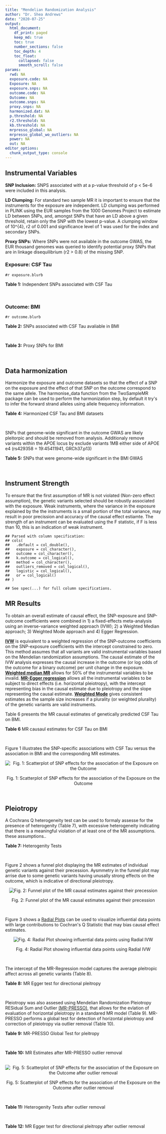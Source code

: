 ```yaml
---
title: "Mendelian Randomization Analysis"
author: "Dr. Shea Andrews"
date: "2020-07-25"
output:
  html_document:
    df_print: paged
    keep_md: true
    toc: true
    number_sections: false
    toc_depth: 4
    toc_float:
      collapsed: false
      smooth_scroll: false
params:
  rwd: NA
  exposure.code: NA
  Exposure: NA
  exposure.snps: NA
  outcome.code: NA
  Outcome: NA
  outcome.snps: NA
  proxy.snps: NA
  harmonized.dat: NA
  p.threshold: NA
  r2.threshold: NA
  kb.threshold: NA
  mrpresso_global: NA
  mrpresso_global_wo_outliers: NA
  power: NA
  out: NA
editor_options:
  chunk_output_type: console
---
```







## Instrumental Variables
**SNP Inclusion:** SNPS associated with at a p-value threshold of p < 5e-6 were included in this analysis.
<br>

**LD Clumping:** For standard two sample MR it is important to ensure that the instruments for the exposure are independent. LD clumping was performed in PLINK using the EUR samples from the 1000 Genomes Project to estimate LD between SNPs, and, amongst SNPs that have an LD above a given threshold, retain only the SNP with the lowest p-value. A clumping window of 10^{4}, r2 of 0.001 and significance level of 1 was used for the index and secondary SNPs.
<br>

**Proxy SNPs:** Where SNPs were not available in the outcome GWAS, the EUR thousand genomes was queried to identify potential proxy SNPs that are in linkage disequilibrium (r2 > 0.8) of the missing SNP.
<br>

### Exposure: CSF Tau
`#r exposure.blurb`
<br>

**Table 1:** Independent SNPs associated with CSF Tau
<div data-pagedtable="false">
  <script data-pagedtable-source type="application/json">
{"columns":[{"label":["SNP"],"name":[1],"type":["chr"],"align":["left"]},{"label":["CHROM"],"name":[2],"type":["dbl"],"align":["right"]},{"label":["POS"],"name":[3],"type":["dbl"],"align":["right"]},{"label":["REF"],"name":[4],"type":["chr"],"align":["left"]},{"label":["ALT"],"name":[5],"type":["chr"],"align":["left"]},{"label":["AF"],"name":[6],"type":["dbl"],"align":["right"]},{"label":["BETA"],"name":[7],"type":["dbl"],"align":["right"]},{"label":["SE"],"name":[8],"type":["dbl"],"align":["right"]},{"label":["Z"],"name":[9],"type":["dbl"],"align":["right"]},{"label":["P"],"name":[10],"type":["dbl"],"align":["right"]},{"label":["N"],"name":[11],"type":["dbl"],"align":["right"]},{"label":["TRAIT"],"name":[12],"type":["chr"],"align":["left"]}],"data":[{"1":"rs10800664","2":"1","3":"199959856","4":"C","5":"T","6":"0.4182820","7":"-0.02591","8":"0.005653","9":"-4.583407","10":"4.770e-06","11":"3146","12":"CSF_tau"},{"1":"rs4674842","2":"2","3":"224880514","4":"T","5":"G","6":"0.3079300","7":"-0.03081","8":"0.006491","9":"-4.746572","10":"2.158e-06","11":"3146","12":"CSF_tau"},{"1":"rs35055419","2":"3","3":"190663557","4":"T","5":"C","6":"0.3498150","7":"0.04004","8":"0.006006","9":"6.666667","10":"3.071e-11","11":"3146","12":"CSF_tau"},{"1":"rs7737716","2":"5","3":"118217474","4":"C","5":"T","6":"0.1334780","7":"0.04066","8":"0.008535","9":"4.763913","10":"1.984e-06","11":"3146","12":"CSF_tau"},{"1":"rs13255475","2":"8","3":"121468076","4":"T","5":"C","6":"0.6631540","7":"0.02793","8":"0.006049","9":"4.617290","10":"4.032e-06","11":"3146","12":"CSF_tau"},{"1":"rs624290","2":"9","3":"3928115","4":"C","5":"T","6":"0.8932200","7":"0.04421","8":"0.009094","9":"4.861450","10":"1.223e-06","11":"3146","12":"CSF_tau"},{"1":"rs769449","2":"19","3":"45410002","4":"G","5":"A","6":"0.0998545","7":"0.07821","8":"0.006911","9":"11.316741","10":"4.054e-29","11":"3146","12":"CSF_tau"},{"1":"rs1513737","2":"21","3":"24166144","4":"T","5":"C","6":"0.5373410","7":"-0.02597","8":"0.005620","9":"-4.621000","10":"3.986e-06","11":"3146","12":"CSF_tau"}],"options":{"columns":{"min":{},"max":[10]},"rows":{"min":[10],"max":[10]},"pages":{}}}
  </script>
</div>
<br>

### Outcome: BMI
`#r outcome.blurb`
<br>

**Table 2:** SNPs associated with CSF Tau avaliable in BMI
<div data-pagedtable="false">
  <script data-pagedtable-source type="application/json">
{"columns":[{"label":["SNP"],"name":[1],"type":["chr"],"align":["left"]},{"label":["CHROM"],"name":[2],"type":["dbl"],"align":["right"]},{"label":["POS"],"name":[3],"type":["dbl"],"align":["right"]},{"label":["REF"],"name":[4],"type":["chr"],"align":["left"]},{"label":["ALT"],"name":[5],"type":["chr"],"align":["left"]},{"label":["AF"],"name":[6],"type":["dbl"],"align":["right"]},{"label":["BETA"],"name":[7],"type":["dbl"],"align":["right"]},{"label":["SE"],"name":[8],"type":["dbl"],"align":["right"]},{"label":["Z"],"name":[9],"type":["dbl"],"align":["right"]},{"label":["P"],"name":[10],"type":["dbl"],"align":["right"]},{"label":["N"],"name":[11],"type":["dbl"],"align":["right"]},{"label":["TRAIT"],"name":[12],"type":["chr"],"align":["left"]}],"data":[{"1":"rs4674842","2":"2","3":"224880514","4":"T","5":"G","6":"0.2449","7":"0.0023","8":"0.0020","9":"1.1500000","10":"2.5e-01","11":"691746","12":"BMI"},{"1":"rs7737716","2":"5","3":"118217474","4":"C","5":"T","6":"0.1197","7":"-0.0023","8":"0.0026","9":"-0.8846154","10":"3.8e-01","11":"689881","12":"BMI"},{"1":"rs624290","2":"9","3":"3928115","4":"C","5":"T","6":"0.8980","7":"-0.0029","8":"0.0030","9":"-0.9666667","10":"3.2e-01","11":"692578","12":"BMI"},{"1":"rs769449","2":"19","3":"45410002","4":"G","5":"A","6":"0.1161","7":"-0.0254","8":"0.0027","9":"-9.4074074","10":"2.3e-20","11":"566857","12":"BMI"},{"1":"rs1513737","2":"21","3":"24166144","4":"T","5":"C","6":"0.5220","7":"0.0002","8":"0.0018","9":"0.1111110","10":"9.3e-01","11":"664847","12":"BMI"},{"1":"rs10800664","2":"NA","3":"NA","4":"NA","5":"NA","6":"NA","7":"NA","8":"NA","9":"NA","10":"NA","11":"NA","12":"NA"},{"1":"rs35055419","2":"NA","3":"NA","4":"NA","5":"NA","6":"NA","7":"NA","8":"NA","9":"NA","10":"NA","11":"NA","12":"NA"},{"1":"rs13255475","2":"NA","3":"NA","4":"NA","5":"NA","6":"NA","7":"NA","8":"NA","9":"NA","10":"NA","11":"NA","12":"NA"}],"options":{"columns":{"min":{},"max":[10]},"rows":{"min":[10],"max":[10]},"pages":{}}}
  </script>
</div>
<br>

**Table 3:** Proxy SNPs for BMI
<div data-pagedtable="false">
  <script data-pagedtable-source type="application/json">
{"columns":[{"label":["target_snp"],"name":[1],"type":["chr"],"align":["left"]},{"label":["proxy_snp"],"name":[2],"type":["chr"],"align":["left"]},{"label":["ld.r2"],"name":[3],"type":["dbl"],"align":["right"]},{"label":["Dprime"],"name":[4],"type":["dbl"],"align":["right"]},{"label":["PHASE"],"name":[5],"type":["chr"],"align":["left"]},{"label":["X12"],"name":[6],"type":["lgl"],"align":["right"]},{"label":["CHROM"],"name":[7],"type":["dbl"],"align":["right"]},{"label":["POS"],"name":[8],"type":["dbl"],"align":["right"]},{"label":["REF.proxy"],"name":[9],"type":["chr"],"align":["left"]},{"label":["ALT.proxy"],"name":[10],"type":["chr"],"align":["left"]},{"label":["AF"],"name":[11],"type":["dbl"],"align":["right"]},{"label":["BETA"],"name":[12],"type":["dbl"],"align":["right"]},{"label":["SE"],"name":[13],"type":["dbl"],"align":["right"]},{"label":["Z"],"name":[14],"type":["dbl"],"align":["right"]},{"label":["P"],"name":[15],"type":["dbl"],"align":["right"]},{"label":["N"],"name":[16],"type":["dbl"],"align":["right"]},{"label":["TRAIT"],"name":[17],"type":["chr"],"align":["left"]},{"label":["ref"],"name":[18],"type":["chr"],"align":["left"]},{"label":["ref.proxy"],"name":[19],"type":["chr"],"align":["left"]},{"label":["alt"],"name":[20],"type":["chr"],"align":["left"]},{"label":["alt.proxy"],"name":[21],"type":["chr"],"align":["left"]},{"label":["ALT"],"name":[22],"type":["chr"],"align":["left"]},{"label":["REF"],"name":[23],"type":["chr"],"align":["left"]},{"label":["proxy.outcome"],"name":[24],"type":["lgl"],"align":["right"]}],"data":[{"1":"rs10800664","2":"rs4915403","3":"0.988119","4":"1","5":"TA/CG","6":"NA","7":"1","8":"199966562","9":"G","10":"A","11":"0.4935","12":"-0.0049","13":"0.0017","14":"-2.882353","15":"0.0044","16":"687383","17":"BMI","18":"T","19":"A","20":"C","21":"G","22":"T","23":"C","24":"TRUE"},{"1":"rs35055419","2":"rs2088882","3":"1.000000","4":"1","5":"CG/TA","6":"NA","7":"3","8":"190656524","9":"A","10":"G","11":"0.3792","12":"0.0036","13":"0.0018","14":"2.000000","15":"0.0420","16":"687308","17":"BMI","18":"C","19":"G","20":"T","21":"A","22":"C","23":"T","24":"TRUE"},{"1":"rs13255475","2":"rs4870731","3":"1.000000","4":"1","5":"TA/CT","6":"NA","7":"8","8":"121475490","9":"A","10":"T","11":"0.6806","12":"-0.0028","13":"0.0019","14":"-1.473680","15":"0.1300","16":"679840","17":"BMI","18":"T","19":"A","20":"C","21":"T","22":"C","23":"T","24":"TRUE"}],"options":{"columns":{"min":{},"max":[10]},"rows":{"min":[10],"max":[10]},"pages":{}}}
  </script>
</div>
<br>

## Data harmonization
Harmonize the exposure and outcome datasets so that the effect of a SNP on the exposure and the effect of that SNP on the outcome correspond to the same allele. The harmonise_data function from the TwoSampleMR package can be used to perform the harmonization step, by default it try's to infer the forward strand alleles using allele frequency information.
<br>

**Table 4:** Harmonized CSF Tau and BMI datasets
<div data-pagedtable="false">
  <script data-pagedtable-source type="application/json">
{"columns":[{"label":["SNP"],"name":[1],"type":["chr"],"align":["left"]},{"label":["effect_allele.exposure"],"name":[2],"type":["chr"],"align":["left"]},{"label":["other_allele.exposure"],"name":[3],"type":["chr"],"align":["left"]},{"label":["effect_allele.outcome"],"name":[4],"type":["chr"],"align":["left"]},{"label":["other_allele.outcome"],"name":[5],"type":["chr"],"align":["left"]},{"label":["beta.exposure"],"name":[6],"type":["dbl"],"align":["right"]},{"label":["beta.outcome"],"name":[7],"type":["dbl"],"align":["right"]},{"label":["eaf.exposure"],"name":[8],"type":["dbl"],"align":["right"]},{"label":["eaf.outcome"],"name":[9],"type":["dbl"],"align":["right"]},{"label":["remove"],"name":[10],"type":["lgl"],"align":["right"]},{"label":["palindromic"],"name":[11],"type":["lgl"],"align":["right"]},{"label":["ambiguous"],"name":[12],"type":["lgl"],"align":["right"]},{"label":["id.outcome"],"name":[13],"type":["chr"],"align":["left"]},{"label":["chr.outcome"],"name":[14],"type":["dbl"],"align":["right"]},{"label":["pos.outcome"],"name":[15],"type":["dbl"],"align":["right"]},{"label":["se.outcome"],"name":[16],"type":["dbl"],"align":["right"]},{"label":["z.outcome"],"name":[17],"type":["dbl"],"align":["right"]},{"label":["pval.outcome"],"name":[18],"type":["dbl"],"align":["right"]},{"label":["samplesize.outcome"],"name":[19],"type":["dbl"],"align":["right"]},{"label":["outcome"],"name":[20],"type":["chr"],"align":["left"]},{"label":["mr_keep.outcome"],"name":[21],"type":["lgl"],"align":["right"]},{"label":["pval_origin.outcome"],"name":[22],"type":["chr"],"align":["left"]},{"label":["chr.exposure"],"name":[23],"type":["dbl"],"align":["right"]},{"label":["pos.exposure"],"name":[24],"type":["dbl"],"align":["right"]},{"label":["se.exposure"],"name":[25],"type":["dbl"],"align":["right"]},{"label":["z.exposure"],"name":[26],"type":["dbl"],"align":["right"]},{"label":["pval.exposure"],"name":[27],"type":["dbl"],"align":["right"]},{"label":["samplesize.exposure"],"name":[28],"type":["dbl"],"align":["right"]},{"label":["exposure"],"name":[29],"type":["chr"],"align":["left"]},{"label":["mr_keep.exposure"],"name":[30],"type":["lgl"],"align":["right"]},{"label":["pval_origin.exposure"],"name":[31],"type":["chr"],"align":["left"]},{"label":["id.exposure"],"name":[32],"type":["chr"],"align":["left"]},{"label":["action"],"name":[33],"type":["dbl"],"align":["right"]},{"label":["mr_keep"],"name":[34],"type":["lgl"],"align":["right"]},{"label":["pt"],"name":[35],"type":["dbl"],"align":["right"]},{"label":["pleitropy_keep"],"name":[36],"type":["lgl"],"align":["right"]},{"label":["mrpresso_RSSobs"],"name":[37],"type":["dbl"],"align":["right"]},{"label":["mrpresso_pval"],"name":[38],"type":["dbl"],"align":["right"]},{"label":["mrpresso_keep"],"name":[39],"type":["lgl"],"align":["right"]}],"data":[{"1":"rs10800664","2":"T","3":"C","4":"T","5":"C","6":"-0.02591","7":"-0.0049","8":"0.4182820","9":"0.4935","10":"FALSE","11":"FALSE","12":"FALSE","13":"rGjNGi","14":"1","15":"199966562","16":"0.0017","17":"-2.8823529","18":"4.4e-03","19":"687383","20":"Yengo2018bmi","21":"TRUE","22":"reported","23":"1","24":"199959856","25":"0.005653","26":"-4.583407","27":"4.770e-06","28":"3146","29":"Deming2017tau","30":"TRUE","31":"reported","32":"qfAbWj","33":"2","34":"TRUE","35":"5e-06","36":"TRUE","37":"2.802081e-05","38":"0.0252","39":"FALSE"},{"1":"rs13255475","2":"C","3":"T","4":"C","5":"T","6":"0.02793","7":"-0.0028","8":"0.6631540","9":"0.6806","10":"FALSE","11":"FALSE","12":"FALSE","13":"rGjNGi","14":"8","15":"121475490","16":"0.0019","17":"-1.4736800","18":"1.3e-01","19":"679840","20":"Yengo2018bmi","21":"TRUE","22":"reported","23":"8","24":"121468076","25":"0.006049","26":"4.617290","27":"4.032e-06","28":"3146","29":"Deming2017tau","30":"TRUE","31":"reported","32":"qfAbWj","33":"2","34":"TRUE","35":"5e-06","36":"TRUE","37":"1.225727e-05","38":"0.5397","39":"TRUE"},{"1":"rs1513737","2":"C","3":"T","4":"C","5":"T","6":"-0.02597","7":"0.0002","8":"0.5373410","9":"0.5220","10":"FALSE","11":"FALSE","12":"FALSE","13":"rGjNGi","14":"21","15":"24166144","16":"0.0018","17":"0.1111110","18":"9.3e-01","19":"664847","20":"Yengo2018bmi","21":"TRUE","22":"reported","23":"21","24":"24166144","25":"0.005620","26":"-4.621000","27":"3.986e-06","28":"3146","29":"Deming2017tau","30":"TRUE","31":"reported","32":"qfAbWj","33":"2","34":"TRUE","35":"5e-06","36":"TRUE","37":"2.824615e-07","38":"1.0000","39":"TRUE"},{"1":"rs35055419","2":"C","3":"T","4":"C","5":"T","6":"0.04004","7":"0.0036","8":"0.3498150","9":"0.3792","10":"FALSE","11":"FALSE","12":"FALSE","13":"rGjNGi","14":"3","15":"190656524","16":"0.0018","17":"2.0000000","18":"4.2e-02","19":"687308","20":"Yengo2018bmi","21":"TRUE","22":"reported","23":"3","24":"190663557","25":"0.006006","26":"6.666667","27":"3.071e-11","28":"3146","29":"Deming2017tau","30":"TRUE","31":"reported","32":"qfAbWj","33":"2","34":"TRUE","35":"5e-06","36":"TRUE","37":"1.885552e-05","38":"0.2653","39":"TRUE"},{"1":"rs4674842","2":"G","3":"T","4":"G","5":"T","6":"-0.03081","7":"0.0023","8":"0.3079300","9":"0.2449","10":"FALSE","11":"FALSE","12":"FALSE","13":"rGjNGi","14":"2","15":"224880514","16":"0.0020","17":"1.1500000","18":"2.5e-01","19":"691746","20":"Yengo2018bmi","21":"TRUE","22":"reported","23":"2","24":"224880514","25":"0.006491","26":"-4.746572","27":"2.158e-06","28":"3146","29":"Deming2017tau","30":"TRUE","31":"reported","32":"qfAbWj","33":"2","34":"TRUE","35":"5e-06","36":"TRUE","37":"9.048700e-06","38":"0.9884","39":"TRUE"},{"1":"rs624290","2":"T","3":"C","4":"T","5":"C","6":"0.04421","7":"-0.0029","8":"0.8932200","9":"0.8980","10":"FALSE","11":"FALSE","12":"FALSE","13":"rGjNGi","14":"9","15":"3928115","16":"0.0030","17":"-0.9666667","18":"3.2e-01","19":"692578","20":"Yengo2018bmi","21":"TRUE","22":"reported","23":"9","24":"3928115","25":"0.009094","26":"4.861450","27":"1.223e-06","28":"3146","29":"Deming2017tau","30":"TRUE","31":"reported","32":"qfAbWj","33":"2","34":"TRUE","35":"5e-06","36":"TRUE","37":"1.451311e-05","38":"1.0000","39":"TRUE"},{"1":"rs769449","2":"A","3":"G","4":"A","5":"G","6":"0.07821","7":"-0.0254","8":"0.0998545","9":"0.1161","10":"FALSE","11":"FALSE","12":"FALSE","13":"rGjNGi","14":"19","15":"45410002","16":"0.0027","17":"-9.4074074","18":"2.3e-20","19":"566857","20":"Yengo2018bmi","21":"TRUE","22":"reported","23":"19","24":"45410002","25":"0.006911","26":"11.316741","27":"4.054e-29","28":"3146","29":"Deming2017tau","30":"TRUE","31":"reported","32":"qfAbWj","33":"2","34":"TRUE","35":"5e-06","36":"FALSE","37":"NA","38":"NA","39":"NA"},{"1":"rs7737716","2":"T","3":"C","4":"T","5":"C","6":"0.04066","7":"-0.0023","8":"0.1334780","9":"0.1197","10":"FALSE","11":"FALSE","12":"FALSE","13":"rGjNGi","14":"5","15":"118217474","16":"0.0026","17":"-0.8846154","18":"3.8e-01","19":"689881","20":"Yengo2018bmi","21":"TRUE","22":"reported","23":"5","24":"118217474","25":"0.008535","26":"4.763913","27":"1.984e-06","28":"3146","29":"Deming2017tau","30":"TRUE","31":"reported","32":"qfAbWj","33":"2","34":"TRUE","35":"5e-06","36":"TRUE","37":"9.862238e-06","38":"1.0000","39":"TRUE"}],"options":{"columns":{"min":{},"max":[10]},"rows":{"min":[10],"max":[10]},"pages":{}}}
  </script>
</div>
<br>

SNPs that genome-wide significant in the outcome GWAS are likely pleitorpic and should be removed from analysis. Additionaly remove variants within the APOE locus by exclude variants 1MB either side of APOE e4 (rs429358 = 19:45411941, GRCh37.p13)
<br>


**Table 5:** SNPs that were genome-wide significant in the BMI GWAS
<div data-pagedtable="false">
  <script data-pagedtable-source type="application/json">
{"columns":[{"label":["SNP"],"name":[1],"type":["chr"],"align":["left"]},{"label":["chr.outcome"],"name":[2],"type":["dbl"],"align":["right"]},{"label":["pos.outcome"],"name":[3],"type":["dbl"],"align":["right"]},{"label":["pval.exposure"],"name":[4],"type":["dbl"],"align":["right"]},{"label":["pval.outcome"],"name":[5],"type":["dbl"],"align":["right"]}],"data":[{"1":"rs769449","2":"19","3":"45410002","4":"4.054e-29","5":"2.3e-20"}],"options":{"columns":{"min":{},"max":[10]},"rows":{"min":[10],"max":[10]},"pages":{}}}
  </script>
</div>
<br>


## Instrument Strength
To ensure that the first assumption of MR is not violated (Non-zero effect assumption), the genetic variants selected should be robustly associated with the exposure. Weak instruments, where the variance in the exposure explained by the the instruments is a small portion of the total variance, may result in poor precission and accuracy of the causal effect estiamte. The strength of an instrument can be evaluated using the F statistic, if F is less than 10, this is an indication of weak instrument.


```
## Parsed with column specification:
## cols(
##   .default = col_double(),
##   exposure = col_character(),
##   outcome = col_character(),
##   k.outcome = col_logical(),
##   method = col_character(),
##   outliers_removed = col_logical(),
##   logistic = col_logical(),
##   or = col_logical()
## )
```

```
## See spec(...) for full column specifications.
```

<div data-pagedtable="false">
  <script data-pagedtable-source type="application/json">
{"columns":[{"label":["outliers_removed"],"name":[1],"type":["lgl"],"align":["right"]},{"label":["pve.exposure"],"name":[2],"type":["dbl"],"align":["right"]},{"label":["F"],"name":[3],"type":["dbl"],"align":["right"]},{"label":["Alpha"],"name":[4],"type":["dbl"],"align":["right"]},{"label":["NCP"],"name":[5],"type":["dbl"],"align":["right"]},{"label":["Power"],"name":[6],"type":["dbl"],"align":["right"]}],"data":[{"1":"FALSE","2":"0.05553337","3":"26.35860","4":"0.05","5":"0.2111465","6":"0.07451956"},{"1":"TRUE","2":"0.04845071","3":"26.63845","4":"0.05","5":"0.3718799","6":"0.09357294"}],"options":{"columns":{"min":{},"max":[10]},"rows":{"min":[10],"max":[10]},"pages":{}}}
  </script>
</div>

##  MR Results
To obtain an overall estimate of causal effect, the SNP-exposure and SNP-outcome coefficients were combined in 1) a fixed-effects meta-analysis using an inverse-variance weighted approach (IVW); 2) a Weighted Median approach; 3) Weighted Mode approach and 4) Egger Regression.


[**IVW**](https://doi.org/10.1002/gepi.21758) is equivalent to a weighted regression of the SNP-outcome coefficients on the SNP-exposure coefficients with the intercept constrained to zero. This method assumes that all variants are valid instrumental variables based on the Mendelian randomization assumptions. The causal estimate of the IVW analysis expresses the causal increase in the outcome (or log odds of the outcome for a binary outcome) per unit change in the exposure. [**Weighted median MR**](https://doi.org/10.1002/gepi.21965) allows for 50% of the instrumental variables to be invalid. [**MR-Egger regression**](https://doi.org/10.1093/ije/dyw220) allows all the instrumental variables to be subject to direct effects (i.e. horizontal pleiotropy), with the intercept representing bias in the causal estimate due to pleiotropy and the slope representing the causal estimate. [**Weighted Mode**](https://doi.org/10.1093/ije/dyx102) gives consistent estimates as the sample size increases if a plurality (or weighted plurality) of the genetic variants are valid instruments.
<br>



Table 6 presents the MR causal estimates of genetically predicted CSF Tau on BMI.
<br>

**Table 6** MR causaul estimates for CSF Tau on BMI
<div data-pagedtable="false">
  <script data-pagedtable-source type="application/json">
{"columns":[{"label":["id.exposure"],"name":[1],"type":["chr"],"align":["left"]},{"label":["id.outcome"],"name":[2],"type":["chr"],"align":["left"]},{"label":["outcome"],"name":[3],"type":["fctr"],"align":["left"]},{"label":["exposure"],"name":[4],"type":["fctr"],"align":["left"]},{"label":["method"],"name":[5],"type":["fctr"],"align":["left"]},{"label":["nsnp"],"name":[6],"type":["int"],"align":["right"]},{"label":["b"],"name":[7],"type":["dbl"],"align":["right"]},{"label":["se"],"name":[8],"type":["dbl"],"align":["right"]},{"label":["pval"],"name":[9],"type":["dbl"],"align":["right"]}],"data":[{"1":"qfAbWj","2":"rGjNGi","3":"Yengo2018bmi","4":"Deming2017tau","5":"Inverse variance weighted (fixed effects)","6":"7","7":"0.01046143","8":"0.02324699","9":"0.6527016"},{"1":"qfAbWj","2":"rGjNGi","3":"Yengo2018bmi","4":"Deming2017tau","5":"Weighted median","6":"7","7":"-0.03465626","8":"0.03543545","9":"0.3280689"},{"1":"qfAbWj","2":"rGjNGi","3":"Yengo2018bmi","4":"Deming2017tau","5":"Weighted mode","6":"7","7":"-0.06629675","8":"0.07159382","9":"0.3901664"},{"1":"qfAbWj","2":"rGjNGi","3":"Yengo2018bmi","4":"Deming2017tau","5":"MR Egger","6":"7","7":"-0.05152632","8":"0.21086543","9":"0.8166655"}],"options":{"columns":{"min":{},"max":[10]},"rows":{"min":[10],"max":[10]},"pages":{}}}
  </script>
</div>
<br>

Figure 1 illustrates the SNP-specific associations with CSF Tau versus the association in BMI and the corresponding MR estimates.
<br>

<div class="figure" style="text-align: center">
<img src="/sc/arion/projects/LOAD/shea/Projects/MR_ADPhenome/results/MR_ADbidir/Deming2017tau/Yengo2018bmi/Deming2017tau_5e-6_Yengo2018bmi_MR_Analaysis_files/figure-html/scatter_plot-1.png" alt="Fig. 1: Scatterplot of SNP effects for the association of the Exposure on the Outcome"  />
<p class="caption">Fig. 1: Scatterplot of SNP effects for the association of the Exposure on the Outcome</p>
</div>
<br>


## Pleiotropy
A Cochrans Q heterogeneity test can be used to formaly assesse for the presence of heterogenity (Table 7), with excessive heterogeneity indicating that there is a meaningful violation of at least one of the MR assumptions.
these assumptions..
<br>

**Table 7:** Heterogenity Tests
<div data-pagedtable="false">
  <script data-pagedtable-source type="application/json">
{"columns":[{"label":["id.exposure"],"name":[1],"type":["chr"],"align":["left"]},{"label":["id.outcome"],"name":[2],"type":["chr"],"align":["left"]},{"label":["outcome"],"name":[3],"type":["fctr"],"align":["left"]},{"label":["exposure"],"name":[4],"type":["fctr"],"align":["left"]},{"label":["method"],"name":[5],"type":["fctr"],"align":["left"]},{"label":["Q"],"name":[6],"type":["dbl"],"align":["right"]},{"label":["Q_df"],"name":[7],"type":["dbl"],"align":["right"]},{"label":["Q_pval"],"name":[8],"type":["dbl"],"align":["right"]}],"data":[{"1":"qfAbWj","2":"rGjNGi","3":"Yengo2018bmi","4":"Deming2017tau","5":"MR Egger","6":"17.02213","7":"5","8":"0.004458024"},{"1":"qfAbWj","2":"rGjNGi","3":"Yengo2018bmi","4":"Deming2017tau","5":"Inverse variance weighted","6":"17.32903","7":"6","8":"0.008147128"}],"options":{"columns":{"min":{},"max":[10]},"rows":{"min":[10],"max":[10]},"pages":{}}}
  </script>
</div>
<br>

Figure 2 shows a funnel plot displaying the MR estimates of individual genetic variants against their precession. Aysmmetry in the funnel plot may arrise due to some genetic variants having unusally strong effects on the outcome, which is indicative of directional pleiotropy.
<br>

<div class="figure" style="text-align: center">
<img src="/sc/arion/projects/LOAD/shea/Projects/MR_ADPhenome/results/MR_ADbidir/Deming2017tau/Yengo2018bmi/Deming2017tau_5e-6_Yengo2018bmi_MR_Analaysis_files/figure-html/funnel_plot-1.png" alt="Fig. 2: Funnel plot of the MR causal estimates against their precession"  />
<p class="caption">Fig. 2: Funnel plot of the MR causal estimates against their precession</p>
</div>
<br>

Figure 3 shows a [Radial Plots](https://github.com/WSpiller/RadialMR) can be used to visualize influential data points with large contributions to Cochran's Q Statistic that may bias causal effect estimates.



<div class="figure" style="text-align: center">
<img src="/sc/arion/projects/LOAD/shea/Projects/MR_ADPhenome/results/MR_ADbidir/Deming2017tau/Yengo2018bmi/Deming2017tau_5e-6_Yengo2018bmi_MR_Analaysis_files/figure-html/Radial_Plot-1.png" alt="Fig. 4: Radial Plot showing influential data points using Radial IVW"  />
<p class="caption">Fig. 4: Radial Plot showing influential data points using Radial IVW</p>
</div>
<br>

The intercept of the MR-Regression model captures the average pleitropic affect across all genetic variants (Table 8).
<br>

**Table 8:** MR Egger test for directional pleitropy
<div data-pagedtable="false">
  <script data-pagedtable-source type="application/json">
{"columns":[{"label":["id.exposure"],"name":[1],"type":["chr"],"align":["left"]},{"label":["id.outcome"],"name":[2],"type":["chr"],"align":["left"]},{"label":["outcome"],"name":[3],"type":["fctr"],"align":["left"]},{"label":["exposure"],"name":[4],"type":["fctr"],"align":["left"]},{"label":["egger_intercept"],"name":[5],"type":["dbl"],"align":["right"]},{"label":["se"],"name":[6],"type":["dbl"],"align":["right"]},{"label":["pval"],"name":[7],"type":["dbl"],"align":["right"]}],"data":[{"1":"qfAbWj","2":"rGjNGi","3":"Yengo2018bmi","4":"Deming2017tau","5":"0.002059097","6":"0.006858039","7":"0.7760723"}],"options":{"columns":{"min":{},"max":[10]},"rows":{"min":[10],"max":[10]},"pages":{}}}
  </script>
</div>
<br>

Pleiotropy was also assesed using Mendelian Randomization Pleiotropy RESidual Sum and Outlier [(MR-PRESSO)](https://doi.org/10.1038/s41588-018-0099-7), that allows for the evlation of evaluation of horizontal pleiotropy in a standared MR model (Table 9). MR-PRESSO performs a global test for detection of horizontal pleiotropy and correction of pleiotropy via outlier removal (Table 10).
<br>

**Table 9:** MR-PRESSO Global Test for pleitropy
<div data-pagedtable="false">
  <script data-pagedtable-source type="application/json">
{"columns":[{"label":["id.exposure"],"name":[1],"type":["chr"],"align":["left"]},{"label":["id.outcome"],"name":[2],"type":["chr"],"align":["left"]},{"label":["outcome"],"name":[3],"type":["chr"],"align":["left"]},{"label":["exposure"],"name":[4],"type":["chr"],"align":["left"]},{"label":["pt"],"name":[5],"type":["dbl"],"align":["right"]},{"label":["outliers_removed"],"name":[6],"type":["lgl"],"align":["right"]},{"label":["n_outliers"],"name":[7],"type":["dbl"],"align":["right"]},{"label":["RSSobs"],"name":[8],"type":["dbl"],"align":["right"]},{"label":["pval"],"name":[9],"type":["dbl"],"align":["right"]}],"data":[{"1":"qfAbWj","2":"rGjNGi","3":"Yengo2018bmi","4":"Deming2017tau","5":"5e-06","6":"FALSE","7":"1","8":"24.33158","9":"0.0072"}],"options":{"columns":{"min":{},"max":[10]},"rows":{"min":[10],"max":[10]},"pages":{}}}
  </script>
</div>
<br>


**Table 10:** MR Estimates after MR-PRESSO outlier removal
<div data-pagedtable="false">
  <script data-pagedtable-source type="application/json">
{"columns":[{"label":["id.exposure"],"name":[1],"type":["chr"],"align":["left"]},{"label":["id.outcome"],"name":[2],"type":["chr"],"align":["left"]},{"label":["outcome"],"name":[3],"type":["fctr"],"align":["left"]},{"label":["exposure"],"name":[4],"type":["fctr"],"align":["left"]},{"label":["method"],"name":[5],"type":["fctr"],"align":["left"]},{"label":["nsnp"],"name":[6],"type":["int"],"align":["right"]},{"label":["b"],"name":[7],"type":["dbl"],"align":["right"]},{"label":["se"],"name":[8],"type":["dbl"],"align":["right"]},{"label":["pval"],"name":[9],"type":["dbl"],"align":["right"]}],"data":[{"1":"qfAbWj","2":"rGjNGi","3":"Yengo2018bmi","4":"Deming2017tau","5":"Inverse variance weighted (fixed effects)","6":"6","7":"-0.01518596","8":"0.02485970","9":"0.5412878"},{"1":"qfAbWj","2":"rGjNGi","3":"Yengo2018bmi","4":"Deming2017tau","5":"Weighted median","6":"6","7":"-0.05295807","8":"0.03718978","9":"0.1544479"},{"1":"qfAbWj","2":"rGjNGi","3":"Yengo2018bmi","4":"Deming2017tau","5":"Weighted mode","6":"6","7":"-0.06960306","8":"0.07299124","9":"0.3840877"},{"1":"qfAbWj","2":"rGjNGi","3":"Yengo2018bmi","4":"Deming2017tau","5":"MR Egger","6":"6","7":"0.12259097","8":"0.17639342","9":"0.5253226"}],"options":{"columns":{"min":{},"max":[10]},"rows":{"min":[10],"max":[10]},"pages":{}}}
  </script>
</div>
<br>

<div class="figure" style="text-align: center">
<img src="/sc/arion/projects/LOAD/shea/Projects/MR_ADPhenome/results/MR_ADbidir/Deming2017tau/Yengo2018bmi/Deming2017tau_5e-6_Yengo2018bmi_MR_Analaysis_files/figure-html/scatter_plot_outlier-1.png" alt="Fig. 5: Scatterplot of SNP effects for the association of the Exposure on the Outcome after outlier removal"  />
<p class="caption">Fig. 5: Scatterplot of SNP effects for the association of the Exposure on the Outcome after outlier removal</p>
</div>
<br>

**Table 11:** Heterogenity Tests after outlier removal
<div data-pagedtable="false">
  <script data-pagedtable-source type="application/json">
{"columns":[{"label":["id.exposure"],"name":[1],"type":["chr"],"align":["left"]},{"label":["id.outcome"],"name":[2],"type":["chr"],"align":["left"]},{"label":["outcome"],"name":[3],"type":["fctr"],"align":["left"]},{"label":["exposure"],"name":[4],"type":["fctr"],"align":["left"]},{"label":["method"],"name":[5],"type":["fctr"],"align":["left"]},{"label":["Q"],"name":[6],"type":["dbl"],"align":["right"]},{"label":["Q_df"],"name":[7],"type":["dbl"],"align":["right"]},{"label":["Q_pval"],"name":[8],"type":["dbl"],"align":["right"]}],"data":[{"1":"qfAbWj","2":"rGjNGi","3":"Yengo2018bmi","4":"Deming2017tau","5":"MR Egger","6":"7.639326","7":"4","8":"0.1057202"},{"1":"qfAbWj","2":"rGjNGi","3":"Yengo2018bmi","4":"Deming2017tau","5":"Inverse variance weighted","6":"8.850421","7":"5","8":"0.1151812"}],"options":{"columns":{"min":{},"max":[10]},"rows":{"min":[10],"max":[10]},"pages":{}}}
  </script>
</div>
<br>

**Table 12:** MR Egger test for directional pleitropy after outlier removal
<div data-pagedtable="false">
  <script data-pagedtable-source type="application/json">
{"columns":[{"label":["id.exposure"],"name":[1],"type":["chr"],"align":["left"]},{"label":["id.outcome"],"name":[2],"type":["chr"],"align":["left"]},{"label":["outcome"],"name":[3],"type":["fctr"],"align":["left"]},{"label":["exposure"],"name":[4],"type":["fctr"],"align":["left"]},{"label":["egger_intercept"],"name":[5],"type":["dbl"],"align":["right"]},{"label":["se"],"name":[6],"type":["dbl"],"align":["right"]},{"label":["pval"],"name":[7],"type":["dbl"],"align":["right"]}],"data":[{"1":"qfAbWj","2":"rGjNGi","3":"Yengo2018bmi","4":"Deming2017tau","5":"-0.004769774","6":"0.005989716","7":"0.4704308"}],"options":{"columns":{"min":{},"max":[10]},"rows":{"min":[10],"max":[10]},"pages":{}}}
  </script>
</div>
<br>
